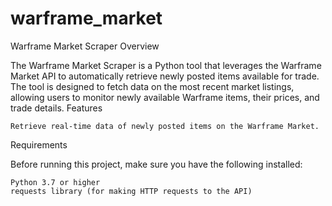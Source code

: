 # warframe_market
Warframe Market Scraper
Overview

The Warframe Market Scraper is a Python tool that leverages the Warframe Market API to automatically retrieve newly posted items available for trade. The tool is designed to fetch data on the most recent market listings, allowing users to monitor newly available Warframe items, their prices, and trade details.
Features

    Retrieve real-time data of newly posted items on the Warframe Market.


Requirements

Before running this project, make sure you have the following installed:

    Python 3.7 or higher
    requests library (for making HTTP requests to the API)
